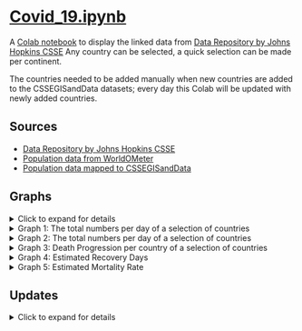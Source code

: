 # [Covid_19.ipynb](https://github.com/flow4u/public/blob/master/Covid_19.ipynb)

A [Colab notebook](https://colab.research.google.com/github/flow4u/public/blob/master/Covid_19.ipynb) to display the linked data from [Data Repository by Johns Hopkins CSSE](https://github.com/CSSEGISandData/COVID-19)
Any country can be selected, a quick selection can be made per continent.

The countries needed to be added manually when new countries are added to the CSSEGISandData datasets; every day this Colab will be updated with newly added countries.

## Sources
- [Data Repository by Johns Hopkins CSSE](https://github.com/CSSEGISandData/COVID-19)
- [Population data from WorldOMeter](https://www.worldometers.info/world-population/population-by-country/)
- [Population data mapped to CSSEGISandData](https://github.com/flow4u/public/blob/master/Countries%20-%20COVID-19%20countries%20-%20CountriesMapped.csv) 

## Graphs
<details><summary>Click to expand for details
  <lu>
    <li>Graph 1: The total numbers per day of a selection of countries</li>
    <li>Graph 2: The total numbers per day of a selection of countries</li>
    <li>Graph 3: Death Progression per country of a selection of countries</li>
    <li>Graph 4: Estimated Recovery Days</li>
    <li>Graph 5: Estimated Mortality Rate</li>
    </summary>
  <hr>
  <h3>Graph 1: The total numbers per day of a selection of countries</h3>
  <p><b>normal or log scale for # of people</b></p>
  <lu>
    <li>Confirmed</li>
    <li>Existing (Confirmed - Recovered - Diseased)</li>
    <li>Deaths</li>
    <li>Recovered + Deaths</li>
  </lu>
</br>
<h3>Graph 2: The total numbers per day of a selection of countries</h3>
<p><b>normal or log scale for # of people</b></p>
<lu>
  <li>daily changes (Confirmed, Deaths, Recovered, Recovered + Deaths)</li>
</lu>
</br>
<h3>Graph 3: Death Progression per country of a selection of countries</h3>
<b>per # of days after 1st death, normal or log scale, absolute or per 1000 people</b>
<lu>
  <li>Death Rate Comparision from 1ste day reported deaths</li>
</lu>
(China data is shifted 13 days to the right for first death was reported on January 9th, data starts on January 22nd)
</br>
<h3>Graph 4: Estimated Recovery Days</h3>
<lu>
  <li>Estimated Recovery Days Lower: (date difference between Confirmed >= (Deaths+Recovered)</li>
  <li>Estimated Recovery Days Upper: (date difference between Confirmed - Deaths >= (Recovered)</li>
</lu>
</br>
<h3>Graph 5: Estimated Mortality Rate</h3>
<lu>
  <li>Estimated Mortality (% Deaths / (Deaths+Recovered) - high estimate</li>
  <li>Estimated Mortality (% Deaths / (Confirmed) ~ low estimate</li>
</lu>
</details>

## Updates
<details><summary>Click to expand for details</summary>
  <lu>
    <li>2020-03-25: Graph 3 updated, added toggle button between absolute # of death and per 1000 people. For this the dataset <a href="https://github.com/flow4u/public/blob/master/Countries%20-%20COVID-19%20countries%20-%20CountriesMapped.csv", target='blank'>Countries - COVID-19 countries - CountriesMapped.csv</a> is used
    <li>2020-03-24: Countries updated, auto removal obsolete countries from filters, added graph: Death Rate Comparison</li>
    <li>2020-03-18: Countries updated, small code change to capture error with small numbers/early days</li>
<li>2020-03-17: Countries updated</li>
<li>2020-03-15: Countries updated, estimated recovery days upper & lower</li>
<li>2020-03-14: Countries updated</li>
<li>2020-03-12: Countries updated, CSSEGISandData was currated</li>
<li>2020-03-12: Countries added <b>poor data curration see https://github.com/CSSEGISandData/COVID-19/issues/536</b></li>
<li>2020-03-11: Countries added, political incorrect country names removed, added graph daily changes</li>
<li>2020-03-10: Special buttons added: Toggle log/normal, toggle selection of countries per continent</li>
<li>2020-03-10: Additional countries added, all Matlibplot graphs replaced with more user interactive Plotly Express plots</li>
<li>2020-03-08: Additional countries added, user interaction improved</li>
<li>2020-03-06: Additional countries added, country selection redone, graphs in tabs</li>
<li>2020-03-05: Additional countries added</li>
<li>2020-03-04: Additional countries added, a few extra filters</li>
<li>2020-03-03: Additional countries added, death rate upper and lower estimate</li>
<li>2020-03-02: Additional countries added, made it a bit quicker to update filters</li>
<li>2020-03-01: Additional countries added</li>
<li>2020-02-29: Additional countries added, some regrouping for filters, different formulat for %deaths (deaths/(deaths+recovered))</li>
<li>2020-02-28: Additional countries added</li>
<li>2020-02-27: Additional countries added to filters, code improvement to make adding new countries to filters easier</li>
<li>2020-02-26: Additional countries added to filters, Graph 3: Recovered + Deaths added</li>

